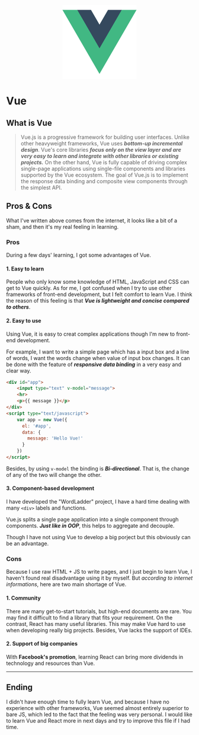 <div  align="center">
<img src="/logo.png" width="200" height="200" />
</div>

# Vue

## What is Vue

> Vue.js is a progressive framework for building user interfaces. Unlike other heavyweight frameworks, Vue uses ***bottom-up incremental design***. Vue's core libraries ***focus only on the view layer and are very easy to learn and integrate with other libraries or existing projects.*** On the other hand, Vue is fully capable of driving complex single-page applications using single-file components and libraries supported by the Vue ecosystem.
> The goal of Vue.js is to implement the response data binding and composite view components through the simplest API.

## Pros & Cons

What I've written above comes from the internet, it looks like a bit of a sham, and then it's my real feeling in learning.

### Pros

During a few days' learning, I got some advantages of Vue.

#### 1. Easy to learn

People who only know some knowledge of HTML, JavaScript and CSS can get to Vue quickly. As for me, I got confused when I try to use other frameworks of front-end development, but I felt comfort to learn Vue. I think the reason of this feeling is that ***Vue is lightweight and concise compared to others***.

#### 2. Easy to use

Using Vue, it is easy to creat complex applications though I'm new to front-end development.

For example, I want to write a simple  page which has a input box and a line of words, I want the words change when value of input box changes. It can be done with the feature of ***responsive data binding*** in a very easy and clear way.

```html
<div id="app">
    <input type="text" v-model="message">
    <hr>
    <p>{{ message }}</p>
</div>
<script type="text/javascript">
    var app = new Vue({
      el: '#app',
      data: {
        message: 'Hello Vue!'
      }
    })
</script>
```

Besides, by using `v-model` the binding is ***Bi-directional***. That is, the change of any of the two will change the other.

#### 3. Component-based development

I have developed the "WordLadder" project, I have a hard time dealing with many `<div>` labels and functions.

Vue.js splits a single page application into a single component through components. ***Just like in OOP***, this helps to aggregate and decouple.

Though I have not using Vue to develop a big porject but this obviously can be an advantage.

### Cons

Because I use raw HTML + JS to write pages, and I just begin to learn Vue, I haven't found real disadvantage using it by myself. But *according to internet informations*, here are two main shortage of Vue.

#### 1. Community

There are many get-to-start tutorials, but high-end documents are rare. You may find it difficult to find a library that fits your requirement. On the contrast, React has many useful libraries. This may make Vue hard to use when developing really big projects. Besides, Vue lacks the support of IDEs.

#### 2. Support of big companies

With **Facebook's promotion**, learning React can bring more dividends in technology and resources than Vue.

___

## Ending

I didn't have enough time to fully learn Vue, and because I have no experience with other frameworks, Vue seemed almost entirely superior to bare JS, which led to the fact that the feeling was very personal. I would like to learn Vue and React more in next days and try to improve this file if I had time.